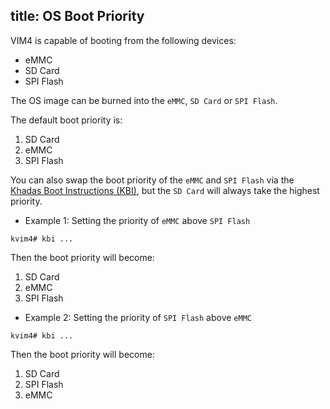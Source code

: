 title: OS Boot Priority
---

VIM4 is capable of booting from the following devices:

* eMMC
* SD Card
* SPI Flash

The OS image can be burned into the `eMMC`, `SD Card` or `SPI Flash`.

The default boot priority is:

1. SD Card
2. eMMC
3. SPI Flash

You can also swap the boot priority of the `eMMC` and `SPI Flash` via the [Khadas Boot Instructions (KBI)](), but the `SD Card` will always take the highest priority.

* Example 1: Setting the priority of `eMMC` above `SPI Flash`

```
kvim4# kbi ...
```

Then the boot priority will become:

1. SD Card
2. eMMC
3. SPI Flash

* Example 2: Setting the priority of `SPI Flash` above `eMMC`

```
kvim4# kbi ...
```

Then the boot priority will become:

1. SD Card
2. SPI Flash
3. eMMC
